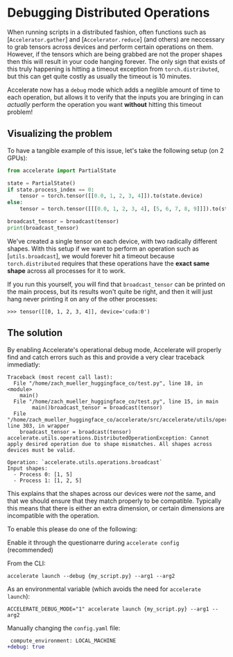 <!--Copyright 2022 The HuggingFace Team. All rights reserved.

Licensed under the Apache License, Version 2.0 (the "License"); you may not use this file except in compliance with
the License. You may obtain a copy of the License at

http://www.apache.org/licenses/LICENSE-2.0

Unless required by applicable law or agreed to in writing, software distributed under the License is distributed on
an "AS IS" BASIS, WITHOUT WARRANTIES OR CONDITIONS OF ANY KIND, either express or implied. See the License for the
specific language governing permissions and limitations under the License.

⚠️ Note that this file is in Markdown but contain specific syntax for our doc-builder (similar to MDX) that may not be
rendered properly in your Markdown viewer.
-->

# Debugging Distributed Operations

When running scripts in a distributed fashion, often functions such as [`Accelerator.gather`] and [`Accelerator.reduce`] (and others) are neccessary to grab tensors across devices and perform certain operations on them. However, if the tensors which are being grabbed are not the proper shapes then this will result in your code hanging forever. The only sign that exists of this truly happening is hitting a timeout exception from `torch.distributed`, but this can get quite costly as usually the timeout is 10 minutes.

Accelerate now has a `debug` mode which adds a neglible amount of time to each operation, but allows it to verify that the inputs you are bringing in can *actually* perform the operation you want **without** hitting this timeout problem!

## Visualizing the problem

To have a tangible example of this issue, let's take the following setup (on 2 GPUs):

```python
from accelerate import PartialState

state = PartialState()
if state.process_index == 0:
    tensor = torch.tensor([[0.0, 1, 2, 3, 4]]).to(state.device)
else:
    tensor = torch.tensor([[[0.0, 1, 2, 3, 4], [5, 6, 7, 8, 9]]]).to(state.device)

broadcast_tensor = broadcast(tensor)
print(broadcast_tensor)
```

We've created a single tensor on each device, with two radically different shapes. With this setup if we want to perform an operation such as [`utils.broadcast`], we would forever hit a timeout because `torch.distributed` requires that these operations have the **exact same shape** across all processes for it to work.

If you run this yourself, you will find that `broadcast_tensor` can be printed on the main process, but its results won't quite be right, and then it will just hang never printing it on any of the other processes:

```
>>> tensor([[0, 1, 2, 3, 4]], device='cuda:0')
```

## The solution

By enabling Accelerate's operational debug mode, Accelerate will properly find and catch errors such as this and provide a very clear traceback immediatly: 

```
Traceback (most recent call last):
  File "/home/zach_mueller_huggingface_co/test.py", line 18, in <module>
    main()
  File "/home/zach_mueller_huggingface_co/test.py", line 15, in main
        main()broadcast_tensor = broadcast(tensor)
  File "/home/zach_mueller_huggingface_co/accelerate/src/accelerate/utils/operations.py", line 303, in wrapper
    broadcast_tensor = broadcast(tensor)
accelerate.utils.operations.DistributedOperationException: Cannot apply desired operation due to shape mismatches. All shapes across devices must be valid.

Operation: `accelerate.utils.operations.broadcast`
Input shapes:
  - Process 0: [1, 5]
  - Process 1: [1, 2, 5]
```

This explains that the shapes across our devices were *not* the same, and that we should ensure that they match properly to be compatible. Typically this means that there is either an extra dimension, or certain dimensions are incompatible with the operation.

To enable this please do one of the following:

Enable it through the questionarre during `accelerate config` (recommended)

From the CLI: 

```
accelerate launch --debug {my_script.py} --arg1 --arg2
```

As an environmental variable (which avoids the need for `accelerate launch`):

```
ACCELERATE_DEBUG_MODE="1" accelerate launch {my_script.py} --arg1 --arg2
```

Manually changing the `config.yaml` file:

```diff
 compute_environment: LOCAL_MACHINE
+debug: true
```



